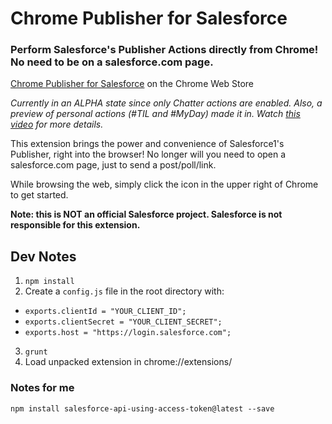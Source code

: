 Chrome Publisher for Salesforce
=========================

### Perform Salesforce's Publisher Actions directly from Chrome! No need to be on a salesforce.com page.

[Chrome Publisher for Salesforce](https://chrome.google.com/webstore/detail/chrome-publisher-for-sale/iicjicoidokejlhbgdpbfphddeifhnjb) on the Chrome Web Store

*Currently in an ALPHA state since only Chatter actions are enabled. Also, a preview of personal actions (#TIL and #MyDay) made it in. Watch [this video](https://www.youtube.com/watch?v=yYF0jF6rVzg) for more details.*

This extension brings the power and convenience of Salesforce1's Publisher, right into the browser! No longer will you need to open a salesforce.com page, just to send a post/poll/link. 

While browsing the web, simply click the icon in the upper right of Chrome to get started.

**Note: this is NOT an official Salesforce project. Salesforce is not responsible for this extension.**

## Dev Notes
1. `npm install`
2. Create a `config.js` file in the root directory with:
  * `exports.clientId = "YOUR_CLIENT_ID";`
  * `exports.clientSecret = "YOUR_CLIENT_SECRET";`
  * `exports.host = "https://login.salesforce.com";`
3. `grunt`
4. Load unpacked extension in chrome://extensions/

### Notes for me
`npm install salesforce-api-using-access-token@latest --save`

